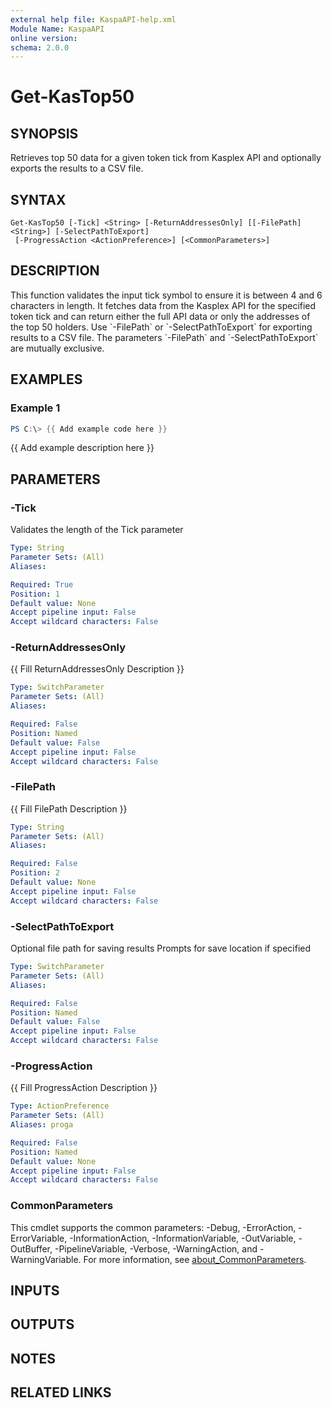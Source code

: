 ```yaml
---
external help file: KaspaAPI-help.xml
Module Name: KaspaAPI
online version:
schema: 2.0.0
---
```


# Get-KasTop50

## SYNOPSIS
Retrieves top 50 data for a given token tick from Kasplex API and optionally exports the results to a CSV file.

## SYNTAX

```
Get-KasTop50 [-Tick] <String> [-ReturnAddressesOnly] [[-FilePath] <String>] [-SelectPathToExport]
 [-ProgressAction <ActionPreference>] [<CommonParameters>]
```

## DESCRIPTION
This function validates the input tick symbol to ensure it is between 4 and 6 characters in length.
It fetches data from the Kasplex API for the specified token tick and can return either the full API data or
only the addresses of the top 50 holders.
Use \`-FilePath\` or \`-SelectPathToExport\` for exporting results to a CSV file.
The parameters \`-FilePath\` and \`-SelectPathToExport\` are mutually exclusive.

## EXAMPLES

### Example 1
```powershell
PS C:\> {{ Add example code here }}
```

{{ Add example description here }}

## PARAMETERS

### -Tick
Validates the length of the Tick parameter

```yaml
Type: String
Parameter Sets: (All)
Aliases:

Required: True
Position: 1
Default value: None
Accept pipeline input: False
Accept wildcard characters: False
```

### -ReturnAddressesOnly
{{ Fill ReturnAddressesOnly Description }}

```yaml
Type: SwitchParameter
Parameter Sets: (All)
Aliases:

Required: False
Position: Named
Default value: False
Accept pipeline input: False
Accept wildcard characters: False
```

### -FilePath
{{ Fill FilePath Description }}

```yaml
Type: String
Parameter Sets: (All)
Aliases:

Required: False
Position: 2
Default value: None
Accept pipeline input: False
Accept wildcard characters: False
```

### -SelectPathToExport
Optional file path for saving results
Prompts for save location if specified

```yaml
Type: SwitchParameter
Parameter Sets: (All)
Aliases:

Required: False
Position: Named
Default value: False
Accept pipeline input: False
Accept wildcard characters: False
```

### -ProgressAction
{{ Fill ProgressAction Description }}

```yaml
Type: ActionPreference
Parameter Sets: (All)
Aliases: proga

Required: False
Position: Named
Default value: None
Accept pipeline input: False
Accept wildcard characters: False
```

### CommonParameters
This cmdlet supports the common parameters: -Debug, -ErrorAction, -ErrorVariable, -InformationAction, -InformationVariable, -OutVariable, -OutBuffer, -PipelineVariable, -Verbose, -WarningAction, and -WarningVariable. For more information, see [about_CommonParameters](http://go.microsoft.com/fwlink/?LinkID=113216).

## INPUTS

## OUTPUTS

## NOTES

## RELATED LINKS

